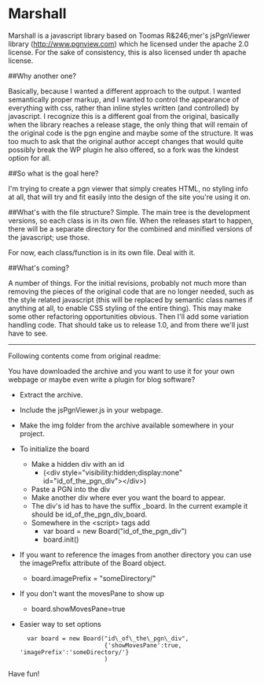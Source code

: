 # Marshall

Marshall is a javascript library based on Toomas R&246;mer's jsPgnViewer library (http://www.pgnview.com) which he licensed under the apache 2.0
license. For the sake of consistency, this is also licensed under th apache license.

##Why another one?

Basically, because I wanted a different approach to the output. I wanted semantically proper markup, and I wanted to control the appearance of everything with css, rather than inline styles written (and controlled) by javascript. I recognize this is a different goal from the original, basically when the library reaches a release stage, the only thing that will remain of the original code is the pgn engine and maybe some of the structure. It was too much to ask that the original author accept changes that would quite possibly break the WP plugin he also offered, so a fork was the kindest option for all.

##So what is the goal here?

I'm trying to create a pgn viewer that simply creates HTML, no styling info at all, that will try and fit easily into the design of the site you're using it on.

##What's with the file structure?
Simple. The main tree is the development versions, so each class is in its own file. When the releases start to happen, there will be a separate directory for the combined and minified versions of the javascript; use those.

For now, each class/function is in its own file. Deal with it.

##What's coming?

A number of things. For the initial revisions, probably not much more than removing the pieces of the original code that are no longer needed, such as the style related javascript (this will be replaced by semantic class names if anything at all, to enable CSS styling of the entire thing). This may make some other refactoring opportunities obvious. Then I'll add some variation handling code. That should take us to release 1.0, and from there we'll just have to see.

-----------------------------------------------------

Following contents come from original readme:

You have downloaded the archive and you want to use it for your own
webpage or maybe even write a plugin for blog software?

* Extract the archive.
* Include the jsPgnViewer.js in your webpage.
* Make the img folder from the archive available somewhere in your project.
* To initialize the board
    * Make a hidden div with an id
        * (&lt;div style="visibility:hidden;display:none" id="id\_of\_the\_pgn\_div">&lt;/div>)
    * Paste a PGN into the div
    * Make another div where ever you want the board to appear.
    * The div's id has to have the suffix \_board. In the current example it should be id\_of\_the\_pgn\_div\_board.
    * Somewhere in the &lt;script> tags add
	    * var board = new Board("id\_of\_the\_pgn\_div")
        * board.init() 
* If you want to reference the images from another directory you can use the
	imagePrefix attribute of the Board object.
   * board.imagePrefix = "someDirectory/" 
* If you don't want the movesPane to show up
    * board.showMovesPane=true 
* Easier way to set options

        var board = new Board("id\_of\_the\_pgn\_div",
		                      {'showMovesPane':true, 'imagePrefix':'someDirectory/'}
		                      ) 

Have fun!
